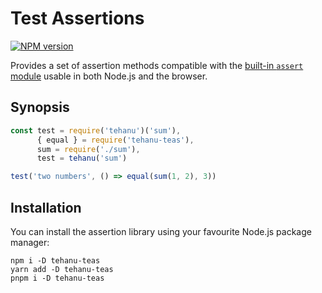 # Test Assertions

[![NPM version](https://badge.fury.io/js/tehanu-teas.png)](http://badge.fury.io/js/tehanu-teas)

Provides a set of assertion methods compatible with the [built-in `assert` module] usable in both Node.js and the browser.

## Synopsis

```js
const test = require('tehanu')('sum'),
      { equal } = require('tehanu-teas'),
      sum = require('./sum'),
      test = tehanu('sum')

test('two numbers', () => equal(sum(1, 2), 3))
```

## Installation

You can install the assertion library using your favourite Node.js package manager:

```
npm i -D tehanu-teas
yarn add -D tehanu-teas
pnpm i -D tehanu-teas
```

[built-in `assert` module]: https://nodejs.org/api/assert.html
